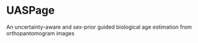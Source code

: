 # UASPage
An uncertainty-aware and sex-prior guided biological age estimation from orthopantomogram images

